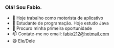 ### Olá! Sou Fabio.

- 🔭 Hoje trabalho como motorista de aplicativo
- 🌱 Estudante de programação. Hoje estudo Java
- 🤔 Procuro minha primeira oportunidade
- 📫 Contate-me no email: fabio212@hotmail.com
- 😄 Ele/Dele


